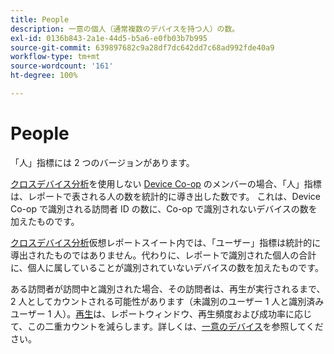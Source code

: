 ```yaml
---
title: People
description: 一意の個人（通常複数のデバイスを持つ人）の数。
exl-id: 0136b843-2a1e-44d5-b5a6-e0fb03b7b995
source-git-commit: 639897682c9a28df7dc642dd7c68ad992fde40a9
workflow-type: tm+mt
source-wordcount: '161'
ht-degree: 100%

---
```


# People

「人」指標には 2 つのバージョンがあります。

[クロスデバイス分析](../cda/overview.md)を使用しない [Device Co-op](https://experienceleague.adobe.com/docs/device-co-op/using/data/people.html?lang=ja) のメンバーの場合、「人」指標は、レポートで表される人の数を統計的に導き出した数です。 これは、Device Co-op で識別される訪問者 ID の数に、Co-op で識別されないデバイスの数を加えたものです。

[クロスデバイス分析](../cda/overview.md)仮想レポートスイート内では、「ユーザー」指標は統計的に導出されたものではありません。代わりに、レポートで識別された個人の合計に、個人に属していることが識別されていないデバイスの数を加えたものです。

ある訪問者が訪問中と識別された場合、その訪問者は、再生が実行されるまで、2 人としてカウントされる可能性があります（未識別のユーザー 1 人と識別済みユーザー 1 人）。[再生](/help/components/cda/replay.md)は、レポートウィンドウ、再生頻度および成功率に応じて、この二重カウントを減らします。詳しくは、[一意のデバイス](unique-devices.md)を参照してください。
